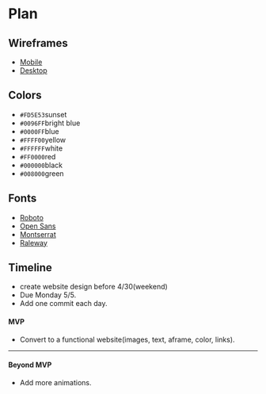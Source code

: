 # Plan

## Wireframes
* [Mobile](https://wireframe.cc/TutxnU)
* [Desktop](https://wireframe.cc/7Tcmvp)

## Colors
* `#FD5E53`sunset 
* `#0096FF`bright blue
* `#0000FF`blue
* `#FFFF00`yellow
* `#FFFFFF`white
* `#FF0000`red
* `#000000`black
* `#008000`green

## Fonts
* [Roboto](https://fonts.google.com/specimen/Roboto)
* [Open Sans](https://fonts.google.com/specimen/Open+Sans)
* [Montserrat](https://fonts.google.com/specimen/Montserrat)
* [Raleway](https://fonts.google.com/specimen/Raleway)

## Timeline
* create website design before 4/30(weekend)
* Due Monday 5/5.
* Add one commit each day.
#### MVP

* Convert to a functional website(images, text, aframe, color, links).
  

---

#### Beyond MVP

* Add more animations.








<!-- DO NOT USE THIS YET

| Name | Glows | Grows |
| -------- | ------- | ------- |
|   |   |
|   |   |
|   |   |
|   |   |
|   |   |
|   |   |

-->

